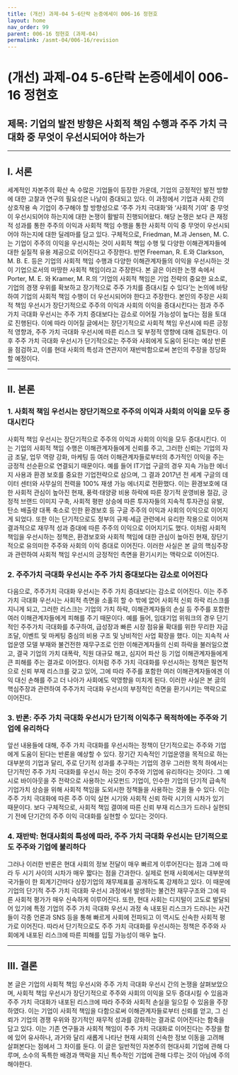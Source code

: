 ```yaml
---
title: (개선) 과제-04 5-6단락 논증에세이 006-16 정현호
layout: home
nav_order: 99
parent: 006-16 정현호 (과제-04)
permalink: /asmt-04/006-16/revision
---
```


# (개선) 과제-04 5-6단락 논증에세이 006-16 정현호 

## 제목: 기업의 발전 방향은 사회적 책임 수행과 주주 가치 극대화 중 무엇이 우선시되어야 하는가

---

## I. 서론

  세계적인 자본주의 확산 속 수많은 기업들이 등장한 가운데, 기업의 긍정적인 발전 방향에 대한 고찰과 연구의 필요성은 나날이 증대되고 있다. 이 과정에서 기업과 사회 간의 상호작용 속 기업이 추구해야 할 방향성으로 ‘주주 가치 극대화’와 ‘사회적 기여’ 중 무엇이 우선시되어야 하는지에 대한 논쟁이 활발히 진행되어왔다. 해당 논쟁은 보다 큰 재정적 성과를 통한 주주의 이익과 사회적 책임 수행을 통한 사회적 이익 중 무엇이 우선시되어야 하는지에 대한 딜레마를 담고 있다. 구체적으로, Friedman, M.과 Jensen, M. C.는 기업이 주주의 이익을 우선시하는 것이 사회적 책임 수행 및 다양한 이해관계자들에 대한 실질적 유용 제공으로 이어진다고 주장한다. 반면 Freeman, R. E.와 Clarkson, M. B. E. 등은 기업의 사회적 책임 수행과 다양한 이해관계자들의 이익을 우선시하는 것이 기업으로서의 마땅한 사회적 책임이라고 주장한다. 본 글은 이러한 논쟁 속에서 Porter, M. E. 와 Kramer, M. R.의 ‘기업의 사회적 책임은 기업 전략의 중요한 요소로, 기업의 경쟁 우위를 확보하고 장기적으로 주주 가치를 증대시킬 수 있다’는 논의에 바탕하여 기업의 사회적 책임 수행이 더 우선시되어야 한다고 주장한다. 본인의 주장은 사회적 책임 우선시가 장단기적으로 주주의 이익과 사회의 이익을 증대시킨다는 점과 주주 가치 극대화 우선시는 주주 가치 증대보다는 감소로 이어질 가능성이 높다는 점을 토대로 진행된다. 이에 따라 이어질 글에서는 장단기적으로 사회적 책임 우선시에 따른 긍정적 영향과, 주주 가치 극대화 우선시에 따른 리스크 및 부정적 영향에 대해 검토한다. 이후 주주 가치 극대화 우선시가 단기적으로는 주주와 사회에게 도움이 된다는 예상 반론을 점검하고, 이를 현대 사회의 특성과 연관지어 재반박함으로써 본인의 주장을 정당화할 예정이다.

---

## II. 본론

### 1. 사회적 책임 우선시는 장단기적으로 주주의 이익과 사회의 이익을 모두 증대시킨다

  사회적 책임 우선시는 장단기적으로 주주의 이익과 사회의 이익을 모두 증대시킨다. 이는 기업의 사회적 책임 수행은 이해관계자들에게 신뢰를 주고, 그러한 신뢰는 기업의 자금 조달, 업무 역량 강화, 마케팅 등 여러 이해관계자들로부터의 추가적인 이익을 주는 긍정적 선순환으로 연결되기 때문이다. 예를 들어 IT기업 구글의 경우 지속 가능한 에너지 사용과 환경 보호를 중요한 기업전략으로 삼으며, 그 결과 2017년 전 세계 구글의 데이터 센터와 사무실의 전력을 100% 재생 가능 에너지로 전환했다. 이는 환경보호에 대한 사회적 관심이 높아진 현재, 풍력·태양광 비용 하락에 따른 장기적 운영비용 절감, 긍정적 브랜드 이미지 구축, 사회적 평판 상승에 따른 투자자들의 지속적 투자관심 유발, 탄소 배출량 대폭 축소로 인한 환경보호 등 구글 주주의 이익과 사회의 이익으로 이어지게 되었다. 또한 이는 단기적으로도 정부의 규제·세금 관련에서 유리한 작용으로 이어져 결과적으로 재무적 성과 증대에 따른 주주의 이익으로 이어지기도 했다. 이처럼 사회적 책임을 우선시하는 정책은, 환경보호와 사회적 책임에 대한 관심이 높아진 현재, 장단기적으로 유의미한 주주와 사회의 이익 증대로 이어진다. 이러한 사실은 본 글의 핵심주장과 관련하여 사회적 책임 우선시의 긍정적인 측면을 환기시키는 맥락으로 이어진다. 

### 2. 주주가치 극대화 우선시는 주주 가치 증대보다는 감소로 이어진다

 다음으로, 주주가치 극대화 우선시는 주주 가치 증대보다는 감소로 이어진다. 이는 주주 가치 극대화 우선시는 사회적 측면을 소홀히 할 수 밖에 없어 사회적 신뢰 하락 리스크를 지니게 되고, 그러한 리스크는 기업의 가치 하락, 이해관계자들의 손실 등 주주를 포함한 여러 이해관계자들에게 피해를 주기 때문이다. 예를 들어, 임대기업 위워크의 경우 단기적인 주주가치 극대화를 추구하여, 급성장과 빠른 시장 점유율 확대를 위한 무리한 자금 조달, 이벤트 및 마케팅 중심의 비용 구조 및 낭비적인 사업 확장을 했다. 이는 지속적 사업운영 모델 부재와 불건전한 재무구조로 인한 이해관계자들의 신뢰 하락을 불러일으켰고, 결국 기업의 가치 대폭락, 직원 대규모 해고, 심지어 파산 등 기업 이해관계자들에게 큰 피해를 주는 결과로 이어졌다. 이처럼 주주 가치 극대화를 우선시하는 정책은 필연적으로 신뢰 부재 리스크를 갖고 있어, 그에 따라 주주를 포함한 여러 이해관계자들에겐 이익 대신 손해를 주고 더 나아가 사회에도 악영향을 미치게 된다. 이러한 사실은 본 글의 핵심주장과 관련하여 주주가치 극대화 우선시의 부정적인 측면을 환기시키는 맥락으로 이어진다. 

### 3. 반론: 주주 가치 극대화 우선시가 단기적 이익추구 목적하에는 주주와 기업에 유리하다

앞선 내용들에 대해, 주주 가치 극대화를 우선시하는 정책이 단기적으로는 주주와 기업에게 도움이 된다는 반론을 예상할 수 있다. 장기간 지속적인 기업운영을 목적으로 하는 대부분의 기업과 달리, 주로 단기적 성과를 추구하는 기업의 경우 그러한 목적 하에서는 단기적인 주주 가치 극대화를 우선시 하는 것이 주주와 기업에 유리하다는 것이다. 그 예시로 바이아웃을 주 전략으로 사용하는 사모펀드 기업이, 인수한 기업의 단기적 급속적 기업가치 상승을 위해 사회적 책임을 도외시한 정책들을 사용하는 것을 들 수 있다. 이는 주주 가치 극대화에 따른 주주 이익 실현 시기와 사회적 신뢰 하락 시기의 시차가 있기 때문이다. 보다 구체적으로, 사회적 책임 결여에 따른 신뢰 부재 리스크가 드러나 실현되기 전에 단기간의 주주 이익 극대화를 실현할 수 있다는 것이다. 

### 4. 재반박: 현대사회의 특성에 따라, 주주 가치 극대화 우선시는 단기적으로도 주주와 기업에 불리하다

 그러나 이러한 반론은 현대 사회의 정보 전달이 매우 빠르게 이루어진다는 점과 그에 따라 두 시기 사이의 시차가 매우 짧다는 점을 간과한다. 실제로 현재 사회에서는 대부분의 국가들이 한 회계기간마다 상장기업의 재무제표를 공개하도록 강제하고 있다. 이 때문에 기업의 단기적 주주 가치 극대화 우선시 과정에서 발생하는 불건전 재무구조와 그에 따른 사회적 평가가 매우 신속하게 이루어진다. 또한, 현대 사회는 디지털이 고도로 발달되어 있기에 특정 기업의 주주 가치 극대화 우선시 과정 속 내포된 리스크가 드러나는 사건들이 각종 언론과 SNS 등을 통해 빠르게 사회에 전파되고 이 역시도 신속한 사회적 평가로 이어진다. 따라서 단기적으로도 주주 가치 극대화를 우선시하는 정책은 주주와 사회에게 내포된 리스크에 따른 피해를 입힐 가능성이 매우 높다.

---

## III. 결론

 본 글은 기업의 사회적 책임 우선시와 주주 가치 극대화 우선시 간의 논쟁을 살펴보았으며, 사회적 책임 우선시가 장단기적으로 주주와 사회의 이익을 모두 증대시킬 수 있음과 주주 가치 극대화가 내포된 리스크에 따라 주주와 사회적 손실을 일으킬 수 있음을 주장하였다. 이는 기업이 사회적 책임을 다함으로써 이해관계자들로부터 신뢰를 얻고, 그 신뢰가 기업의 경쟁 우위와 장기적인 재무적 성과를 강화하는 결과로 이어진다는 함축을 담고 있다. 이는 기존 연구들과 사회적 책임이 주주 가치 극대화로 이어진다는 주장을 함에 있어 유사하나, 과거와 달리 새롭게 나타난 현재 사회의 신속한 정보 이동을 고려해 살펴본다는 점에서 그 차이를 둔다. 이 글은 일반적인 자본주의 현대사회 기업에 관해 다루며, 소수의 독특한 배경과 맥락을 지닌 특수적인 기업에 관해 다루는 것이 아님에 주의해야한다.
